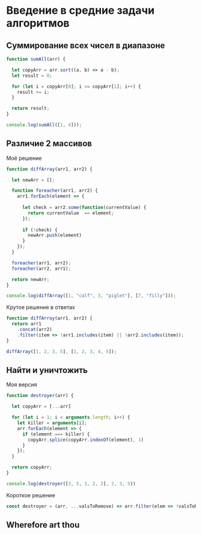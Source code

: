 # Введение в средние задачи алгоритмов


## Суммирование всех чисел в диапазоне


```javascript
function sumAll(arr) {

  let copyArr = arr.sort((a, b) => a - b);
  let result = 0;

  for (let i = copyArr[0]; i <= copyArr[1]; i++) {
    result += i;
  }

  return result;
}

console.log(sumAll([1, 4]));
```


## Различие 2 массивов


Моё решение

```javascript
function diffArray(arr1, arr2) {

  let newArr = [];

  function foreacher(arr1, arr2) {
    arr1.forEach(element => {
      
      let check = arr2.some(function(currentValue) {
        return currentValue  == element;
      });
      
      if (!check) {
        newArr.push(element)
      }  
    });
  }

  foreacher(arr1, arr2);
  foreacher(arr2, arr1);

  return newArr;
}

console.log(diffArray([1, "calf", 3, "piglet"], [7, "filly"]));
```


Крутое решение в ответах

```javascript
function diffArray(arr1, arr2) {
  return arr1
    .concat(arr2)
    .filter(item => !arr1.includes(item) || !arr2.includes(item));
}

diffArray([1, 2, 3, 5], [1, 2, 3, 4, 5]);
```


## Найти и уничтожить


Моя версия

```javascript
function destroyer(arr) {

  let copyArr = [...arr]

  for (let i = 1; i < arguments.length; i++) {
    let killer = arguments[i];
    arr.forEach(element => {
      if (element === killer) {
        copyArr.splice(copyArr.indexOf(element), 1)
      }
    });
  }

  return copyArr;
}

console.log(destroyer([3, 5, 1, 2, 2], 2, 3, 5))
```


Короткое решение


```javascript
const destroyer = (arr, ...valsToRemove) => arr.filter(elem => !valsToRemove.includes(elem));
```


## Wherefore art thou


```javasccript
